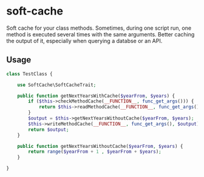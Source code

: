 # soft-cache
Soft cache for your class methods. Sometimes, during one script run, one method is executed several times with the same arguments. Better caching the output of it, especially when querying a databse or an API.

## Usage

```php
class TestClass {

	use SoftCache\SoftCacheTrait;

	public function getNextYearsWithCache($yearFrom, $years) {
		if ($this->checkMethodCache(__FUNCTION__, func_get_args())) {
			return $this->readMethodCache(__FUNCTION__, func_get_args());
		}
		$output = $this->getNextYearsWithoutCache($yearFrom, $years);
		$this->writeMethodCache(__FUNCTION__, func_get_args(), $output);
		return $output;
	}

	public function getNextYearsWithoutCache($yearFrom, $years) {
		return range($yearFrom + 1 , $yearFrom + $years);
	}

}
```
